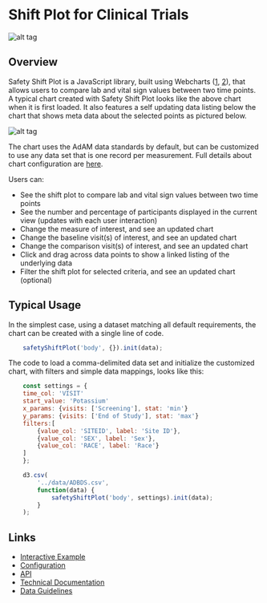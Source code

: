 # Shift Plot for Clinical Trials
![alt tag](https://user-images.githubusercontent.com/31038805/33946258-4d8cc192-dfef-11e7-8049-f63ff351d826.gif)

## Overview
Safety Shift Plot is a JavaScript library, built using Webcharts ([1](https://github.com/RhoInc/Webcharts), [2](https://github.com/RhoInc/webcharts-wrapper-boilerplate)), that allows users to compare lab and vital sign values between two time points. A typical chart created with Safety Shift Plot looks like the above chart when it is first loaded. It also features a self updating data listing below the chart that shows meta data about the selected points as pictured below. 

![alt tag](https://user-images.githubusercontent.com/31038805/33946248-46a9933c-dfef-11e7-8ac3-7f9ed6bcddf6.gif)

The chart uses the AdAM data standards by default, but can be customized to use any data set that is one record per measurement. Full details about chart configuration are [here](https://github.com/RhoInc/safety-shift-plot/wiki/Configuration).

Users can:
* See the shift plot to compare lab and vital sign values between two time points
* See the number and percentage of participants displayed in the current view (updates with each user interaction)
* Change the measure of interest, and see an updated chart
* Change the baseline visit(s) of interest, and see an updated chart
* Change the comparison visit(s) of interest, and see an updated chart
* Click and drag across data points to show a linked listing of the underlying data
* Filter the shift plot for selected criteria, and see an updated chart (optional)

## Typical Usage
In the simplest case, using a dataset matching all default requirements, the chart can be created with a single line of code.

```javascript
    safetyShiftPlot('body', {}).init(data);
```

The code to load a comma-delimited data set and initialize the customized chart, with filters and simple data mappings, looks like this: 

```javascript
    const settings = {
    time_col: 'VISIT'
    start_value: 'Potassium'
    x_params: {visits: ['Screening'], stat: 'min'}
    y_params: {visits: ['End of Study'], stat: 'max'}
    filters:[
        {value_col: 'SITEID', label: 'Site ID'},
        {value_col: 'SEX', label: 'Sex'},
        {value_col: 'RACE', label: 'Race'}
    ]
    };

    d3.csv(
        '../data/ADBDS.csv',
        function(data) {
            safetyShiftPlot('body', settings).init(data);
        }
    );
```

## Links 
- [Interactive Example](https://rhoinc.github.io/safety-shift-plot/test-page/)
- [Configuration](https://github.com/RhoInc/safety-shift-plot/wiki/Configuration) 
- [API](https://github.com/RhoInc/safety-shift-plot/wiki/API)
- [Technical Documentation](https://github.com/RhoInc/safety-shift-plot/wiki/Technical-Documentation) 
- [Data Guidelines](https://github.com/RhoInc/safety-shift-plot/wiki/Data-Guidelines)
